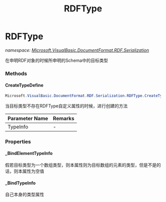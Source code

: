 ﻿---
title: RDFType
---

# RDFType
_namespace: [Microsoft.VisualBasic.DocumentFormat.RDF.Serialization](N-Microsoft.VisualBasic.DocumentFormat.RDF.Serialization.html)_

在申明RDF对象的时候所申明的Schema中的目标类型

### Methods

#### CreateTypeDefine
```csharp
Microsoft.VisualBasic.DocumentFormat.RDF.Serialization.RDFType.CreateTypeDefine(System.Type)
```
当目标类型不存在RDFType自定义属性的时候，进行创建的方法

|Parameter Name|Remarks|
|--------------|-------|
|TypeInfo|-|




### Properties

#### _BindElementTypeInfo
假若目标类型为一个数组类型，则本属性则为目标数组的元素的类型，但是不是的话，则本属性为空值
#### _BindTypeInfo
自己本身的类型属性

